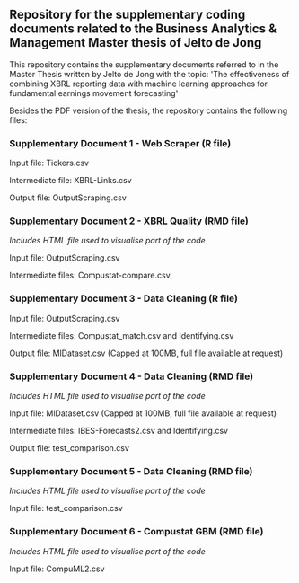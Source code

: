 ## Repository for the supplementary coding documents related to the Business Analytics & Management Master thesis of Jelto de Jong


This repository contains the supplementary documents referred to in the Master Thesis written by Jelto de Jong with the topic: 'The effectiveness of combining XBRL reporting data with machine learning approaches for fundamental earnings movement forecasting'


Besides the PDF version of the thesis, the repository contains the following files:

### Supplementary Document 1 - Web Scraper (R file)
Input file: Tickers.csv

Intermediate file: XBRL-Links.csv

Output file: OutputScraping.csv


### Supplementary Document 2 - XBRL Quality (RMD file)
*Includes HTML file used to visualise part of the code*

Input file: OutputScraping.csv

Intermediate files: Compustat-compare.csv

 
### Supplementary Document 3 - Data Cleaning (R file)
Input file: OutputScraping.csv

Intermediate files: Compustat_match.csv and Identifying.csv
                    
Output file: MlDataset.csv (Capped at 100MB, full file available at request)


### Supplementary Document 4 - Data Cleaning (RMD file)
*Includes HTML file used to visualise part of the code*

Input file: MlDataset.csv (Capped at 100MB, full file available at request)

Intermediate files: IBES-Forecasts2.csv and Identifying.csv

Output file: test_comparison.csv


### Supplementary Document 5 - Data Cleaning (RMD file)
*Includes HTML file used to visualise part of the code*

Input file: test_comparison.csv


### Supplementary Document 6 - Compustat GBM (RMD file)
*Includes HTML file used to visualise part of the code*

Input file: CompuML2.csv
